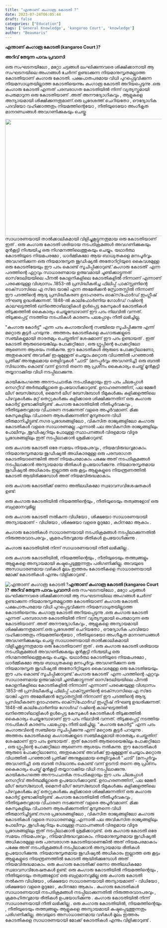 ```yaml
---
title: "എന്താണ് കംഗാരൂ കോടതി ?"
date: 2023-07-24T06:05:44
draft: false
categories: ["Education"]
tags: ['General Knowledge', 'kangaroo Court', 'knowledge']
author: "Beaumaris"
---
```


<strong>എന്താണ് കംഗാരൂ കോടതി (kangaroo Court )?</strong>

<strong>അറിവ് തേടുന്ന പാവം പ്രവാസി</strong>

ഒരു സംഘടനയിലോ , മറ്റോ ചട്ടങ്ങൾ ലംഘിക്കുന്നവരെ ശിക്ഷിക്കാനായി ആ സംഘടനയിലെ അംഗങ്ങൾ ചേർന്ന് ഉണ്ടാക്കുന്ന നിയമാനുസൃതമല്ലാത്ത കോടതിയാണ് കംഗാരു കോടതി. പക്ഷപാതപരമായ വിധി പുറപ്പെടുവിക്കുന്ന നിയമസാധുതയില്ലാത്ത കോടതിയെന്നും കംഗാരൂ കോടതി അറിയപ്പെടുന്നു .ഒരു കംഗാരു കോടതി എന്നത് പരമ്പരാഗത കോടതിയിൽ നിന്ന് വ്യത്യസ്തമായി പെരുമാറുന്ന ഒരു കോടതിയാണ് .അത് അനൗദ്യോഗികവും , ആളുകളെ അന്യായമായി ശിക്ഷിക്കുന്നതുമാണ്.ഒരു പ്രദേശത്ത് ചെറിയതോ , ഔദ്യോഗിക പദവിയോ വഹിക്കാത്തതും നിയമത്തിന്റെയോ , നീതിയുടെയോ അംഗീകൃത മാനദണ്ഡങ്ങൾ അവഗണിക്കുകയും ചെയ്തു

<a href="https://cdn.boolokam.com/articles/2023/07/ffwww-2.jpg"><img class="alignnone size-full wp-image-404366" src="https://cdn.boolokam.com/articles/2023/07/ffwww-2.jpg" alt="" width="689" height="377" /></a>സാധാരണയായി താൽക്കാലികമായി വിളിച്ചുകൂട്ടുന്നതുമായ ഒരു കോടതിയാണ് ഇത് . ഒരു കംഗാരു കോടതി ശരിയായ നടപടിക്രമങ്ങൾ അവഗണിക്കുകയും മുൻകൂട്ടി നിശ്ചയിച്ച ഒരു നിഗമനത്തിലെത്തുകയും ചെയ്യും. യഥാർത്ഥ കോടതിയുടെ നിയമപരമോ , ധാർമ്മികമോ ആയ ബാധ്യതകളെ മനഃപൂർവ്വം അവഗണിക്കുന്ന ഒരു നിയമാനുസൃത ജുഡീഷ്യൽ അതോറിറ്റിയുടെ കൈവശമുള്ള ഒരു കോടതിയേയും ഈ പദം കൊണ്ട് സൂചിപ്പിക്കാറുണ്ട്.'കംഗാരു കോടതി' എന്ന പദത്തിന്റെ ഏറ്റവും സാധാരണമായ ഉത്ഭവമായി ചൂണ്ടിക്കാട്ടുന്നത് ഓസ്‌ട്രേലിയയിലെ പീനൽ കോളനികളിലെ കോടതികളിൽ നിന്നാണ് എന്നാണ് പരക്കെയുള്ള വിശ്വാസം .1853-ൽ പ്രസിദ്ധീകരിച്ച ഫിലിപ്പ് പാക്‌സ്റ്റണിന്റെ ടെക്‌സാസിലെ എ സ്‌ട്രേ യാങ്കി എന്ന അമേരിക്കൻ സ്രോതസ്സിൽ നിന്നാണ് ഈ പദത്തിന്റെ ആദ്യ പ്രസിദ്ധീകരണ ഉദാഹരണം ഓക്‌സ്‌ഫോർഡ് ഇംഗ്ലീഷ് നിഘണ്ടു ഉദ്ധരിക്കുന്നത്.
1848-ൽ കാലിഫോർണിയ ഗോൾഡ് റഷിന്റെ കാലഘട്ടത്തിൽ ഖനിത്തൊഴിലാളികൾ ഉൾപ്പെട്ട കേസുകൾ കോടതികൾ തിടുക്കത്തിൽ കൈകാര്യം ചെയ്യുമ്പോഴാണ് ഈ പദം നിലവിൽ വന്നത്. തിടുക്കപ്പെട്ട് നടത്തിയ നടപടികൾ കാരണം പലപ്പോഴും നീതി ലഭിച്ചില്ല.

"കംഗാരു കോർട്ട്" എന്ന പദം കംഗാരുവിന്റെ സഞ്ചിയെ സൂചിപ്പിക്കുന്നു എന്ന് മറ്റൊരു കൂട്ടർ പറയുന്നു . അത്തരം കോടതികളെ കംഗാരുക്കളുടെ സഞ്ചികളുമായി താരതമ്യം ചെയ്തതിന് ശേഷമാണ് ഈ പദം ഉണ്ടായത് . ഇത് കോടതി ആരുടെയെങ്കിലും പോക്കറ്റിലോ , ഒരു ഗ്രൂപ്പിന്റെ പോക്കറ്റിലോ ആണെന്ന ആശയം നൽകുന്നു. ഈ കോടതികൾ ആരുടെ പോക്കറ്റിലാണോ, അതുകൊണ്ട് അവർക്ക് ഇഷ്ടമുള്ളത് ചെയ്യാം.മറ്റൊരു വിധത്തിൽ പറഞ്ഞാൽ പ്രതിക്ക് അനുകൂലമായ തെളിവുകൾ "ചാടി" (മനപ്പൂർവ്വം അവഗണിച്ച്) ഒരു ബദൽ സിദ്ധാന്തം കൊണ്ട് വന്ന് ഉടനടി തന്നെ ആ പ്രശ്‌നം കൈകാര്യം ചെയ്ത് മൂൻകൂട്ടി തയ്യാറാക്കിയ വിധി നടപ്പിലാക്കുന്നു.

കായികരംഗത്തെ അനൗപചാരിക നടപടികളായും ഈ പദം ചിലപ്പോൾ നെഗറ്റീവ് അർത്ഥമില്ലാതെ ഉപയോഗിക്കാറുണ്ട്. ഉദാഹരണത്തിന്, പല മേജർ ലീഗ് ബേസ്ബോൾ, മൈനർ ലീഗ് ബേസ്ബോൾ ടീമുകൾക്കും കളിക്കളത്തിലെ പിഴവുകൾക്കും മറ്റ് തെറ്റുകൾക്കും കളിക്കാരെ ശിക്ഷിക്കുന്നതിന് ഒരു കംഗാരു കോർട്ട് ഉണ്ടാക്കിയിട്ടുണ്ട് .കംഗാരു കോടതിയിൽ നീതിപൂർവകവും , നീതിയുക്തവുമായ വിചാരണ നടക്കുന്നത് വളരെ അപൂർവമാണ്. മിക്ക കേസുകളിലും വിചാരണ ആരംഭിക്കുന്നതിന് മുമ്പുതന്നെ വിധി തീരുമാനിച്ചിട്ടുണ്ട്.നഗര പ്രദേശങ്ങളിലോ , വികസിത രാജ്യങ്ങളിലോ കംഗാരു കോടതികൾ വളരെ സാധാരണമല്ല .എന്നാൽ പല അവികസിത രാജ്യങ്ങളിലും പോലീസും ,ജുഡീഷ്യറിയും പോലുള്ള സ്ഥാപനങ്ങൾ വിരളമായ വിദൂര പ്രദേശങ്ങളിലും ഇത് നടപ്പിലാക്കാൻ ശ്രമിക്കാറുണ്ട്.

ഒരു കംഗാരു കോടതി ഒരേ സമയം നിയമപരവും , നിയമവിരുദ്ധവുമാകാം. നിയമാനുസൃതമായ ജുഡീഷ്യൽ അധികാരമുള്ള ഒരു പരമ്പരാഗത കോടതിയാണെങ്കിൽ അത് നിയമപരമാകാം പക്ഷേ അത് നടപടിക്രമങ്ങൾ നടപ്പിലാക്കാൻ അന്യായമായ രീതികൾ ഉപയോഗിക്കുന്നു. നിയമാനുസൃതമായ ജുഡീഷ്യൽ അധികാരം ഇല്ലാത്ത ഒരു കൂട്ടം ആളുകളുടെ നിയന്ത്രണത്തിൽ കോടതി ആയിരിക്കുമ്പോൾ അത് നിയമവിരുദ്ധമാകാം.

ഒരു കംഗാരു കോടതിക്ക് ഒന്നോ അതിലധികമോ സ്വഭാവസവിശേഷതകൾ ഉണ്ട്:

ഒരു കംഗാരു കോടതിയിൽ നിയമത്തിന്റെയും , നീതിയുടെയും തത്വങ്ങളോട് ഒരു ബഹുമാനവുമില്ല

ഒരു കംഗാരു കോടതി നൽകുന്ന വിധിയോ , ശിക്ഷയോ സാധാരണയായി അന്യായമാണ് - വിധിയോ , ശിക്ഷയോ വളരെ മൃദുമോ , കഠിനമോ ആകാം .

കംഗാരു കോടതികൾ സാധാരണയായി നടപടിക്രമങ്ങൾ നടപ്പിലാക്കുന്നതിൽ നിരുത്തരവാദപരവും , ക്രമരഹിതവുമായ രീതികൾ ഉപയോഗിക്കുന്നു .

കംഗാരു കോടതിയിൽ നിന്ന് സാധാരണയായി നീതി ലഭിക്കില്ല .

ഒരു കംഗാരു കോടതിയിൽ, നിയമത്തിന്റെയും , നീതിയുടെയും തത്ത്വങ്ങളും ആളുകളെ അന്യായമായി
കഷ്ടപ്പെടുത്തുന്നതും പരിഗണിക്കില്ല. അവയുടെ അസാധാരണമായ വഴികൾ മൂലം ഇത്തരം കോടതികളെ സാധാരണയായി മോക്ക് കോടതികൾ എന്നും വിളിക്കാറുണ്ട് .


![എന്താണ് കംഗാരൂ കോടതി ?](https://cdn.boolokam.com/articles/2023/07/ffwww-2.jpg)**എന്താണ് കംഗാരൂ കോടതി (kangaroo Court )?** **അറിവ് തേടുന്ന പാവം പ്രവാസി** ഒരു സംഘടനയിലോ , മറ്റോ ചട്ടങ്ങൾ ലംഘിക്കുന്നവരെ ശിക്ഷിക്കാനായി ആ സംഘടനയിലെ അംഗങ്ങൾ ചേർന്ന് ഉണ്ടാക്കുന്ന നിയമാനുസൃതമല്ലാത്ത കോടതിയാണ് കംഗാരു കോടതി. പക്ഷപാതപരമായ വിധി പുറപ്പെടുവിക്കുന്ന നിയമസാധുതയില്ലാത്ത കോടതിയെന്നും കംഗാരൂ കോടതി അറിയപ്പെടുന്നു .ഒരു കംഗാരു കോടതി എന്നത് പരമ്പരാഗത കോടതിയിൽ നിന്ന് വ്യത്യസ്തമായി പെരുമാറുന്ന ഒരു കോടതിയാണ് .അത് അനൗദ്യോഗികവും , ആളുകളെ അന്യായമായി ശിക്ഷിക്കുന്നതുമാണ്.ഒരു പ്രദേശത്ത് ചെറിയതോ , ഔദ്യോഗിക പദവിയോ വഹിക്കാത്തതും നിയമത്തിന്റെയോ , നീതിയുടെയോ അംഗീകൃത മാനദണ്ഡങ്ങൾ അവഗണിക്കുകയും ചെയ്തു [](https://cdn.boolokam.com/articles/2023/07/ffwww-2.jpg)സാധാരണയായി താൽക്കാലികമായി വിളിച്ചുകൂട്ടുന്നതുമായ ഒരു കോടതിയാണ് ഇത് . ഒരു കംഗാരു കോടതി ശരിയായ നടപടിക്രമങ്ങൾ അവഗണിക്കുകയും മുൻകൂട്ടി നിശ്ചയിച്ച ഒരു നിഗമനത്തിലെത്തുകയും ചെയ്യും. യഥാർത്ഥ കോടതിയുടെ നിയമപരമോ , ധാർമ്മികമോ ആയ ബാധ്യതകളെ മനഃപൂർവ്വം അവഗണിക്കുന്ന ഒരു നിയമാനുസൃത ജുഡീഷ്യൽ അതോറിറ്റിയുടെ കൈവശമുള്ള ഒരു കോടതിയേയും ഈ പദം കൊണ്ട് സൂചിപ്പിക്കാറുണ്ട്.'കംഗാരു കോടതി' എന്ന പദത്തിന്റെ ഏറ്റവും സാധാരണമായ ഉത്ഭവമായി ചൂണ്ടിക്കാട്ടുന്നത് ഓസ്‌ട്രേലിയയിലെ പീനൽ കോളനികളിലെ കോടതികളിൽ നിന്നാണ് എന്നാണ് പരക്കെയുള്ള വിശ്വാസം .1853-ൽ പ്രസിദ്ധീകരിച്ച ഫിലിപ്പ് പാക്‌സ്റ്റണിന്റെ ടെക്‌സാസിലെ എ സ്‌ട്രേ യാങ്കി എന്ന അമേരിക്കൻ സ്രോതസ്സിൽ നിന്നാണ് ഈ പദത്തിന്റെ ആദ്യ പ്രസിദ്ധീകരണ ഉദാഹരണം ഓക്‌സ്‌ഫോർഡ് ഇംഗ്ലീഷ് നിഘണ്ടു ഉദ്ധരിക്കുന്നത്. 1848-ൽ കാലിഫോർണിയ ഗോൾഡ് റഷിന്റെ കാലഘട്ടത്തിൽ ഖനിത്തൊഴിലാളികൾ ഉൾപ്പെട്ട കേസുകൾ കോടതികൾ തിടുക്കത്തിൽ കൈകാര്യം ചെയ്യുമ്പോഴാണ് ഈ പദം നിലവിൽ വന്നത്. തിടുക്കപ്പെട്ട് നടത്തിയ നടപടികൾ കാരണം പലപ്പോഴും നീതി ലഭിച്ചില്ല. "കംഗാരു കോർട്ട്" എന്ന പദം കംഗാരുവിന്റെ സഞ്ചിയെ സൂചിപ്പിക്കുന്നു എന്ന് മറ്റൊരു കൂട്ടർ പറയുന്നു . അത്തരം കോടതികളെ കംഗാരുക്കളുടെ സഞ്ചികളുമായി താരതമ്യം ചെയ്തതിന് ശേഷമാണ് ഈ പദം ഉണ്ടായത് . ഇത് കോടതി ആരുടെയെങ്കിലും പോക്കറ്റിലോ , ഒരു ഗ്രൂപ്പിന്റെ പോക്കറ്റിലോ ആണെന്ന ആശയം നൽകുന്നു. ഈ കോടതികൾ ആരുടെ പോക്കറ്റിലാണോ, അതുകൊണ്ട് അവർക്ക് ഇഷ്ടമുള്ളത് ചെയ്യാം.മറ്റൊരു വിധത്തിൽ പറഞ്ഞാൽ പ്രതിക്ക് അനുകൂലമായ തെളിവുകൾ "ചാടി" (മനപ്പൂർവ്വം അവഗണിച്ച്) ഒരു ബദൽ സിദ്ധാന്തം കൊണ്ട് വന്ന് ഉടനടി തന്നെ ആ പ്രശ്‌നം കൈകാര്യം ചെയ്ത് മൂൻകൂട്ടി തയ്യാറാക്കിയ വിധി നടപ്പിലാക്കുന്നു. കായികരംഗത്തെ അനൗപചാരിക നടപടികളായും ഈ പദം ചിലപ്പോൾ നെഗറ്റീവ് അർത്ഥമില്ലാതെ ഉപയോഗിക്കാറുണ്ട്. ഉദാഹരണത്തിന്, പല മേജർ ലീഗ് ബേസ്ബോൾ, മൈനർ ലീഗ് ബേസ്ബോൾ ടീമുകൾക്കും കളിക്കളത്തിലെ പിഴവുകൾക്കും മറ്റ് തെറ്റുകൾക്കും കളിക്കാരെ ശിക്ഷിക്കുന്നതിന് ഒരു കംഗാരു കോർട്ട് ഉണ്ടാക്കിയിട്ടുണ്ട് .കംഗാരു കോടതിയിൽ നീതിപൂർവകവും , നീതിയുക്തവുമായ വിചാരണ നടക്കുന്നത് വളരെ അപൂർവമാണ്. മിക്ക കേസുകളിലും വിചാരണ ആരംഭിക്കുന്നതിന് മുമ്പുതന്നെ വിധി തീരുമാനിച്ചിട്ടുണ്ട്.നഗര പ്രദേശങ്ങളിലോ , വികസിത രാജ്യങ്ങളിലോ കംഗാരു കോടതികൾ വളരെ സാധാരണമല്ല .എന്നാൽ പല അവികസിത രാജ്യങ്ങളിലും പോലീസും ,ജുഡീഷ്യറിയും പോലുള്ള സ്ഥാപനങ്ങൾ വിരളമായ വിദൂര പ്രദേശങ്ങളിലും ഇത് നടപ്പിലാക്കാൻ ശ്രമിക്കാറുണ്ട്. ഒരു കംഗാരു കോടതി ഒരേ സമയം നിയമപരവും , നിയമവിരുദ്ധവുമാകാം. നിയമാനുസൃതമായ ജുഡീഷ്യൽ അധികാരമുള്ള ഒരു പരമ്പരാഗത കോടതിയാണെങ്കിൽ അത് നിയമപരമാകാം പക്ഷേ അത് നടപടിക്രമങ്ങൾ നടപ്പിലാക്കാൻ അന്യായമായ രീതികൾ ഉപയോഗിക്കുന്നു. നിയമാനുസൃതമായ ജുഡീഷ്യൽ അധികാരം ഇല്ലാത്ത ഒരു കൂട്ടം ആളുകളുടെ നിയന്ത്രണത്തിൽ കോടതി ആയിരിക്കുമ്പോൾ അത് നിയമവിരുദ്ധമാകാം. ഒരു കംഗാരു കോടതിക്ക് ഒന്നോ അതിലധികമോ സ്വഭാവസവിശേഷതകൾ ഉണ്ട്: ഒരു കംഗാരു കോടതിയിൽ നിയമത്തിന്റെയും , നീതിയുടെയും തത്വങ്ങളോട് ഒരു ബഹുമാനവുമില്ല ഒരു കംഗാരു കോടതി നൽകുന്ന വിധിയോ , ശിക്ഷയോ സാധാരണയായി അന്യായമാണ് - വിധിയോ , ശിക്ഷയോ വളരെ മൃദുമോ , കഠിനമോ ആകാം . കംഗാരു കോടതികൾ സാധാരണയായി നടപടിക്രമങ്ങൾ നടപ്പിലാക്കുന്നതിൽ നിരുത്തരവാദപരവും , ക്രമരഹിതവുമായ രീതികൾ ഉപയോഗിക്കുന്നു . കംഗാരു കോടതിയിൽ നിന്ന് സാധാരണയായി നീതി ലഭിക്കില്ല . ഒരു കംഗാരു കോടതിയിൽ, നിയമത്തിന്റെയും , നീതിയുടെയും തത്ത്വങ്ങളും ആളുകളെ അന്യായമായി കഷ്ടപ്പെടുത്തുന്നതും പരിഗണിക്കില്ല. അവയുടെ അസാധാരണമായ വഴികൾ മൂലം ഇത്തരം കോടതികളെ സാധാരണയായി മോക്ക് കോടതികൾ എന്നും വിളിക്കാറുണ്ട് .
